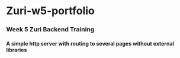# Zuri-w5-portfolio

### Week 5 Zuri Backend Training

#### A simple http server with routing to several pages without external libraries
